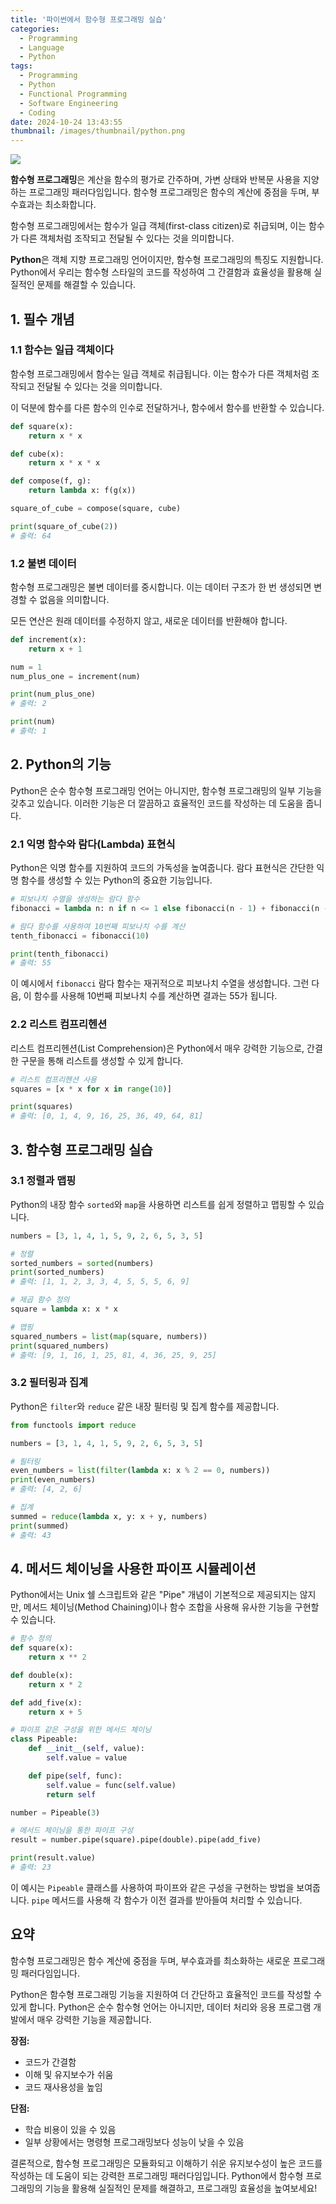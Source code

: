 ```yaml
---
title: '파이썬에서 함수형 프로그래밍 실습'
categories:
  - Programming
  - Language
  - Python
tags:
  - Programming
  - Python
  - Functional Programming
  - Software Engineering
  - Coding
date: 2024-10-24 13:43:55
thumbnail: /images/thumbnail/python.png
---
```


![](/images/header/python-9.png)

**함수형 프로그래밍**은 계산을 함수의 평가로 간주하며, 가변 상태와 반복문 사용을 지양하는 프로그래밍 패러다임입니다. 함수형 프로그래밍은 함수의 계산에 중점을 두며, 부수효과는 최소화합니다.

함수형 프로그래밍에서는 함수가 일급 객체(first-class citizen)로 취급되며, 이는 함수가 다른 객체처럼 조작되고 전달될 수 있다는 것을 의미합니다.

**Python**은 객체 지향 프로그래밍 언어이지만, 함수형 프로그래밍의 특징도 지원합니다. Python에서 우리는 함수형 스타일의 코드를 작성하여 그 간결함과 효율성을 활용해 실질적인 문제를 해결할 수 있습니다.

## 1. 필수 개념

### 1.1 함수는 일급 객체이다

함수형 프로그래밍에서 함수는 일급 객체로 취급됩니다. 이는 함수가 다른 객체처럼 조작되고 전달될 수 있다는 것을 의미합니다.

이 덕분에 함수를 다른 함수의 인수로 전달하거나, 함수에서 함수를 반환할 수 있습니다.

```python
def square(x):
    return x * x

def cube(x):
    return x * x * x

def compose(f, g):
    return lambda x: f(g(x))

square_of_cube = compose(square, cube)

print(square_of_cube(2))
# 출력: 64
```

### 1.2 불변 데이터

함수형 프로그래밍은 불변 데이터를 중시합니다. 이는 데이터 구조가 한 번 생성되면 변경할 수 없음을 의미합니다.

모든 연산은 원래 데이터를 수정하지 않고, 새로운 데이터를 반환해야 합니다.

```python
def increment(x):
    return x + 1

num = 1
num_plus_one = increment(num)

print(num_plus_one)
# 출력: 2

print(num)
# 출력: 1
```

## 2. Python의 기능

Python은 순수 함수형 프로그래밍 언어는 아니지만, 함수형 프로그래밍의 일부 기능을 갖추고 있습니다. 이러한 기능은 더 깔끔하고 효율적인 코드를 작성하는 데 도움을 줍니다.

### 2.1 익명 함수와 람다(Lambda) 표현식

Python은 익명 함수를 지원하여 코드의 가독성을 높여줍니다. 람다 표현식은 간단한 익명 함수를 생성할 수 있는 Python의 중요한 기능입니다.

```python
# 피보나치 수열을 생성하는 람다 함수
fibonacci = lambda n: n if n <= 1 else fibonacci(n - 1) + fibonacci(n - 2)

# 람다 함수를 사용하여 10번째 피보나치 수를 계산
tenth_fibonacci = fibonacci(10)

print(tenth_fibonacci)
# 출력: 55
```

이 예시에서 `fibonacci` 람다 함수는 재귀적으로 피보나치 수열을 생성합니다. 그런 다음, 이 함수를 사용해 10번째 피보나치 수를 계산하면 결과는 55가 됩니다.

### 2.2 리스트 컴프리헨션

리스트 컴프리헨션(List Comprehension)은 Python에서 매우 강력한 기능으로, 간결한 구문을 통해 리스트를 생성할 수 있게 합니다.

```python
# 리스트 컴프리헨션 사용
squares = [x * x for x in range(10)]

print(squares)
# 출력: [0, 1, 4, 9, 16, 25, 36, 49, 64, 81]
```

## 3. 함수형 프로그래밍 실습

### 3.1 정렬과 맵핑

Python의 내장 함수 `sorted`와 `map`을 사용하면 리스트를 쉽게 정렬하고 맵핑할 수 있습니다.

```python
numbers = [3, 1, 4, 1, 5, 9, 2, 6, 5, 3, 5]

# 정렬
sorted_numbers = sorted(numbers)
print(sorted_numbers)
# 출력: [1, 1, 2, 3, 3, 4, 5, 5, 5, 6, 9]

# 제곱 함수 정의
square = lambda x: x * x

# 맵핑
squared_numbers = list(map(square, numbers))
print(squared_numbers)
# 출력: [9, 1, 16, 1, 25, 81, 4, 36, 25, 9, 25]
```

### 3.2 필터링과 집계

Python은 `filter`와 `reduce` 같은 내장 필터링 및 집계 함수를 제공합니다.

```python
from functools import reduce

numbers = [3, 1, 4, 1, 5, 9, 2, 6, 5, 3, 5]

# 필터링
even_numbers = list(filter(lambda x: x % 2 == 0, numbers))
print(even_numbers)
# 출력: [4, 2, 6]

# 집계
summed = reduce(lambda x, y: x + y, numbers)
print(summed)
# 출력: 43
```

## 4. 메서드 체이닝을 사용한 파이프 시뮬레이션

Python에서는 Unix 쉘 스크립트와 같은 "Pipe" 개념이 기본적으로 제공되지는 않지만, 메서드 체이닝(Method Chaining)이나 함수 조합을 사용해 유사한 기능을 구현할 수 있습니다.

```python
# 함수 정의
def square(x):
    return x ** 2

def double(x):
    return x * 2

def add_five(x):
    return x + 5

# 파이프 같은 구성을 위한 메서드 체이닝
class Pipeable:
    def __init__(self, value):
        self.value = value

    def pipe(self, func):
        self.value = func(self.value)
        return self

number = Pipeable(3)

# 메서드 체이닝을 통한 파이프 구성
result = number.pipe(square).pipe(double).pipe(add_five)

print(result.value)
# 출력: 23
```

이 예시는 `Pipeable` 클래스를 사용하여 파이프와 같은 구성을 구현하는 방법을 보여줍니다. `pipe` 메서드를 사용해 각 함수가 이전 결과를 받아들여 처리할 수 있습니다.

## 요약

함수형 프로그래밍은 함수 계산에 중점을 두며, 부수효과를 최소화하는 새로운 프로그래밍 패러다임입니다.

Python은 함수형 프로그래밍 기능을 지원하여 더 간단하고 효율적인 코드를 작성할 수 있게 합니다. Python은 순수 함수형 언어는 아니지만, 데이터 처리와 응용 프로그램 개발에서 매우 강력한 기능을 제공합니다.

**장점:**

- 코드가 간결함
- 이해 및 유지보수가 쉬움
- 코드 재사용성을 높임

**단점:**

- 학습 비용이 있을 수 있음
- 일부 상황에서는 명령형 프로그래밍보다 성능이 낮을 수 있음

결론적으로, 함수형 프로그래밍은 모듈화되고 이해하기 쉬운 유지보수성이 높은 코드를 작성하는 데 도움이 되는 강력한 프로그래밍 패러다임입니다. Python에서 함수형 프로그래밍의 기능을 활용해 실질적인 문제를 해결하고, 프로그래밍 효율성을 높여보세요!
